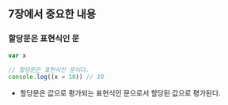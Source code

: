 ## 7장에서 중요한 내용

### 할당문은 표현식인 문

```js
var x

// 할당문은 표현식인 문이다.
console.log((x = 10)) // 10
```

- 할당문은 값으로 평가되는 표현식인 문으로서 할당된 값으로 평가된다.
